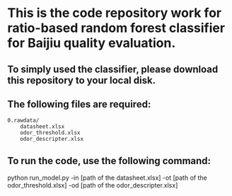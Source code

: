 # This is the code repository work for ratio-based random forest classifier for Baijiu quality evaluation.

## To simply used the classifier, please download this repository to your local disk.
## The following files are required:
    0.rawdata/
        datasheet.xlsx
        odor_threshold.xlsx
        odor_descripter.xlsx

## To run the code, use the following command:
python run_model.py -in [path of the datasheet.xlsx] -ot [path of the odor_threshold.xlsx] -od [path of the odor_descripter.xlsx]